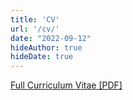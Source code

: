 ```yaml
---
title: 'CV'
url: '/cv/'
date: "2022-09-12"
hideAuthor: true
hideDate: true
---
```

[Full Curriculum Vitae [PDF]](/pdf/Shourya_Verma_CV_2023_full.pdf)
